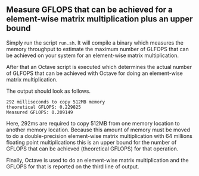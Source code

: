 ## Measure GFLOPS that can be achieved for a element-wise matrix multiplication plus an upper bound

Simply run the script `run.sh`. It will compile a binary which measures the memory throughput to estimate the maximum number of GLFOPS that can be achieved on your system for an element-wise matrix multiplication.

After that an Octave script is executed which determines the actual number of GLFOPS that can be achieved with Octave for doing an element-wise matrix multiplication.

The output should look as follows.

```
292 milliseconds to copy 512MB memory
theoretical GFLOPS: 0.229825
Measured GFLOPS: 0.209149
```

Here, 292ms are required to copy 512MB from one memory location to another memory location. Because this amount of memory must be moved to do a double-precision element-wise matrix multiplication with 64 millions floating point multiplications this is an upper bound for the number of GFLOPS that can be achieved (theoretical GFLOPS) for that operation.

Finally, Octave is used to do an element-wise matrix multiplication and the GFLOPS for that is reported on the third line of output.
